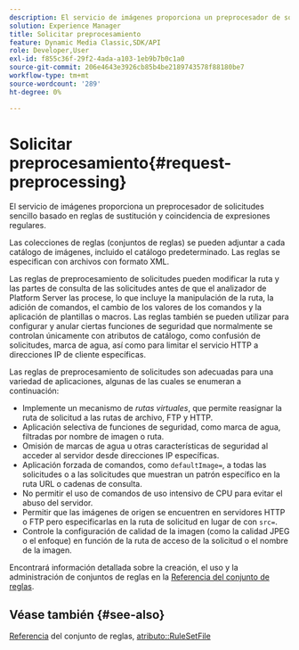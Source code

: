 ```yaml
---
description: El servicio de imágenes proporciona un preprocesador de solicitudes sencillo basado en reglas de sustitución y coincidencia de expresiones regulares.
solution: Experience Manager
title: Solicitar preprocesamiento
feature: Dynamic Media Classic,SDK/API
role: Developer,User
exl-id: f855c36f-29f2-4ada-a103-1eb9b7b0c1a0
source-git-commit: 206e4643e3926cb85b4be2189743578f88180be7
workflow-type: tm+mt
source-wordcount: '289'
ht-degree: 0%

---
```


# Solicitar preprocesamiento{#request-preprocessing}

El servicio de imágenes proporciona un preprocesador de solicitudes sencillo basado en reglas de sustitución y coincidencia de expresiones regulares.

Las colecciones de reglas (conjuntos de reglas) se pueden adjuntar a cada catálogo de imágenes, incluido el catálogo predeterminado. Las reglas se especifican con archivos con formato XML.

Las reglas de preprocesamiento de solicitudes pueden modificar la ruta y las partes de consulta de las solicitudes antes de que el analizador de Platform Server las procese, lo que incluye la manipulación de la ruta, la adición de comandos, el cambio de los valores de los comandos y la aplicación de plantillas o macros. Las reglas también se pueden utilizar para configurar y anular ciertas funciones de seguridad que normalmente se controlan únicamente con atributos de catálogo, como confusión de solicitudes, marca de agua, así como para limitar el servicio HTTP a direcciones IP de cliente específicas.

Las reglas de preprocesamiento de solicitudes son adecuadas para una variedad de aplicaciones, algunas de las cuales se enumeran a continuación:

* Implemente un mecanismo de *rutas virtuales*, que permite reasignar la ruta de solicitud a las rutas de archivo, FTP y HTTP.
* Aplicación selectiva de funciones de seguridad, como marca de agua, filtradas por nombre de imagen o ruta.
* Omisión de marcas de agua u otras características de seguridad al acceder al servidor desde direcciones IP específicas.
* Aplicación forzada de comandos, como `defaultImage=`, a todas las solicitudes o a las solicitudes que muestran un patrón específico en la ruta URL o cadenas de consulta.
* No permitir el uso de comandos de uso intensivo de CPU para evitar el abuso del servidor.
* Permitir que las imágenes de origen se encuentren en servidores HTTP o FTP pero especificarlas en la ruta de solicitud en lugar de con `src=`.
* Controle la configuración de calidad de la imagen (como la calidad JPEG o el enfoque) en función de la ruta de acceso de la solicitud o el nombre de la imagen.

Encontrará información detallada sobre la creación, el uso y la administración de conjuntos de reglas en la [Referencia del conjunto de reglas](../../../../../is-api/image-catalog/image-serving-api-ref/c-image-catalog-reference/c-rule-set-reference/c-rule-set-reference.md#concept-3e5058cf3507470b82cac638df23ea8e).

## Véase también {#see-also}

[Referencia](../../../../../is-api/image-catalog/image-serving-api-ref/c-image-catalog-reference/c-rule-set-reference/c-rule-set-reference.md#concept-3e5058cf3507470b82cac638df23ea8e) del conjunto de reglas,  [atributo::RuleSetFile](../../../../../is-api/image-catalog/image-serving-api-ref/c-image-catalog-reference/c-overview/c-file-formats/r-rule-set-files.md#reference-3e54cb5f4d74411a84889fed056ac093)
